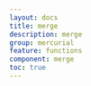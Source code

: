 ```yaml
---
layout: docs
title: merge
description: merge
group: mercurial
feature: functions
component: merge
toc: true
---
```


